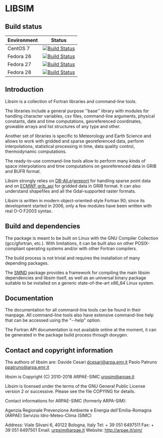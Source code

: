 LIBSIM
======

Build status
------------

| Environment | Status |
| ----------- | ------ |
| CentOS 7    | [![Build Status](https://badges.herokuapp.com/travis/ARPA-SIMC/libsim?branch=master&env=DOCKER_IMAGE=centos:7&label=centos7)](https://travis-ci.org/ARPA-SIMC/libsim) |
| Fedora 26   | [![Build Status](https://badges.herokuapp.com/travis/ARPA-SIMC/libsim?branch=master&env=DOCKER_IMAGE=fedora:26&label=fedora26)](https://travis-ci.org/ARPA-SIMC/libsim) |
| Fedora 27   | [![Build Status](https://badges.herokuapp.com/travis/ARPA-SIMC/libsim?branch=master&env=DOCKER_IMAGE=fedora:27&label=fedora27)](https://travis-ci.org/ARPA-SIMC/libsim) |
| Fedora 28   | [![Build Status](https://badges.herokuapp.com/travis/ARPA-SIMC/libsim?branch=master&env=DOCKER_IMAGE=fedora:28&label=fedora28)](https://travis-ci.org/ARPA-SIMC/libsim) |


Introduction
------------

Libsim is a collection of Fortran libraries and command-line tools.

The libraries include a general purpose ''base'' library with modules
for handling character variables, csv files, command-line arguments,
physical constants, date and time computations, georeferenced
coordinates, growable arrays and list structures of any type and
other.

Another set of libraries is specific to Meteorology and Earth Science
and allows to work with gridded and sparse georeferenced data, perform
interpolations, statistical processing in time, data quality control,
thermodynamic computations.

The ready-to-use command-line tools allow to perform many kinds of
space interpolations and time computations on georeferenced data in
GRIB and BUFR format.

Libsim strongly relies on
[DB-All.e](https://github.com/ARPA-SIMC/dballe)/[wreport](https://github.com/ARPA-SIMC/dballe)
for handling sparse point data and on [ECMWF
grib_api](https://software.ecmwf.int/wiki/display/GRIB/Home) for
gridded data in GRIB format. It can also understand shapefiles and all
the Gdal-supported raster formats.

Libsim is written in modern object-oriented-style Fortran 90; since
its development started in 2006, only a few modules have been written
with real O-O F2003 syntax.

Build and dependencies
----------------------

The package is meant to be built on Linux with the GNU Compiler
Collection (gcc/gfortran, etc.).  With limitations, it can be built
also on other POSIX-compliant operating systems and/or with other
Fortran compilers.

The build process is not trivial and requires the installation of many
depending packages.

The [SMND](https://github.com/dcesari/smnd) package provides a
framework for compiling the main libsim dependencies and libsim
itself, as well as an universal binary package suitable to be
installed on a generic state-of-the-art x86_64 Linux system.

Documentation
-------------

The documentation for all command-line tools can be found in their
manpage.  All command-line tools also have extensive command-line help
that can be accessed using the "--help" option.

The Fortran API documentation is not available online at the moment,
it can be generated in the package build process through doxygen.


Contact and copyright information
---------------------------------

The authors of libsim are:
Davide Cesari <dcesari@arpa.emr.it>
Paolo Patruno <ppatruno@arpa.emr.it>

libsim is Copyright (C) 2010-2018  ARPAE-SIMC <urpsim@arpae.it>

Libsim is licensed under the terms of the GNU General Public License version
2 or successive.  Please see the file COPYING for details.

Contact informations for ARPAE-SIMC (formerly ARPA-SIM):

  Agenzia Regionale Prevenzione Ambiente e Energia dell'Emilia-Romagna (ARPAE)
  Servizio Idro-Meteo-Clima (SIMC)

  Address: Viale Silvani 6, 40122 Bologna, Italy
  Tel: + 39 051 6497511
  Fax: + 39 051 6497501
  Email: urpsim@arpae.it
  Website: http://arpae.it/sim/

